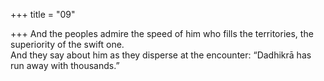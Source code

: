 +++
title = "09"

+++
And the peoples admire the speed of him who fills the territories, the  superiority of the swift one.  
And they say about him as they disperse at the encounter: “Dadhikrā has run away with thousands.”  